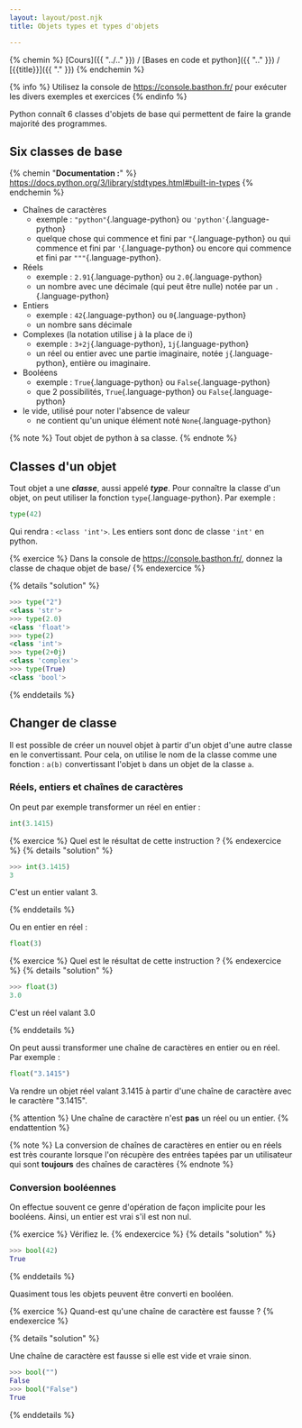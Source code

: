 ```yaml
---
layout: layout/post.njk 
title: Objets types et types d'objets

---
```


{% chemin %}
[Cours]({{ "../.." }}) / [Bases en code et python]({{ ".." }}) / [{{title}}]({{ "." }})
{% endchemin %}

{% info %}
Utilisez la console de <https://console.basthon.fr/> pour exécuter les divers exemples et exercices
{% endinfo %}

<!-- début résumé -->

Python connaît 6 classes d'objets de base qui permettent de faire la grande majorité des programmes.

<!-- end résumé -->

## Six classes de base

{% chemin "**Documentation :**" %}
<https://docs.python.org/3/library/stdtypes.html#built-in-types>
{% endchemin %}

* Chaînes de caractères
  * exemple : `"python"`{.language-python} ou `'python'`{.language-python}
  * quelque chose qui commence et fini par `"`{.language-python} ou qui commence et fini par `'`{.language-python} ou encore qui commence et fini par `"""`{.language-python}.
* Réels
  * exemple : `2.91`{.language-python} ou `2.0`{.language-python}
  * un nombre avec une décimale (qui peut être nulle) notée par un `.`{.language-python}
* Entiers
  * exemple : `42`{.language-python} ou `0`{.language-python}
  * un nombre sans décimale
* Complexes (la notation utilise j à la place de i)
  * exemple : `3+2j`{.language-python}, `1j`{.language-python}
  * un réel ou entier avec une partie imaginaire, notée `j`{.language-python}, entière ou imaginaire.
* Booléens
  * exemple : `True`{.language-python} ou `False`{.language-python}
  * que 2 possibilités, `True`{.language-python} ou `False`{.language-python}
* le vide, utilisé pour noter l'absence de valeur
  * ne contient qu'un unique élément noté `None`{.language-python}

{% note %}
Tout objet de python à sa classe.
{% endnote %}

## Classes d'un objet

Tout objet a une ***classe***, aussi appelé ***type***. Pour connaître la classe d'un objet, on peut utiliser la fonction `type`{.language-python}. Par exemple :

```python
type(42) 
```

Qui rendra :  `<class 'int'>`. Les entiers sont donc de classe `'int'` en python.

{% exercice %}
Dans la console de <https://console.basthon.fr/>, donnez la classe de chaque objet de base/
{% endexercice %}

{% details "solution" %}

```python
>>> type("2")
<class 'str'>
>>> type(2.0)
<class 'float'>
>>> type(2)
<class 'int'>
>>> type(2+0j)
<class 'complex'>
>>> type(True)
<class 'bool'>
```

{% enddetails %}

## Changer de classe

Il est possible de créer un nouvel objet à partir d'un objet d'une autre classe en le convertissant. Pour cela, on utilise le nom de la classe comme une fonction : `a(b)` convertissant l'objet `b` dans un objet de la classe `a`.

### Réels, entiers et chaînes de caractères

On peut par exemple transformer un réel en entier :

```python
int(3.1415)
```

{% exercice %}
Quel est le résultat de cette instruction ?
{% endexercice %}
{% details "solution" %}

```python
>>> int(3.1415)
3
```

C'est un entier valant 3.

{% enddetails %}

Ou en entier en réel :

```python
float(3)
```

{% exercice %}
Quel est le résultat de cette instruction ?
{% endexercice %}
{% details "solution" %}

```python
>>> float(3)
3.0
```

C'est un réel valant 3.0

{% enddetails %}

On peut aussi transformer une chaîne de caractères en entier ou en réel. Par exemple :

```python
float("3.1415")
```

Va rendre un objet réel valant 3.1415 à partir d'une chaîne de caractère avec le caractère "3.1415".

{% attention %}
Une chaîne de caractère n'est **pas** un réel ou un entier.
{% endattention %}

{% note %}
La conversion de chaînes de caractères en entier ou en réels est très courante lorsque l'on récupère des entrées tapées par un utilisateur qui sont **toujours** des chaînes de caractères
{% endnote %}

### Conversion booléennes

On effectue souvent ce genre d'opération de façon implicite pour les booléens. Ainsi, un entier est vrai s'il est non nul.

{% exercice %}
Vérifiez le.
{% endexercice %}
{% details "solution" %}

```python
>>> bool(42)
True
```

{% enddetails %}

Quasiment tous les objets peuvent être converti en booléen.

{% exercice %}
Quand-est qu'une chaîne de caractère est fausse ?
{% endexercice %}

{% details "solution" %}

Une chaîne de caractère est fausse si elle est vide et vraie sinon.

```python
>>> bool("")
False
>>> bool("False")
True
```

{% enddetails %}
